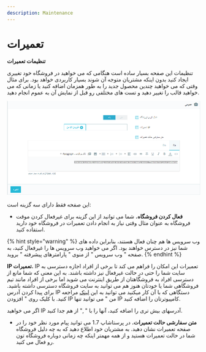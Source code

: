 ```yaml
---
description: Maintenance
---
```


# تعمیرات

**تنظیمات تعمیرات**

تنظیمات این صفحه بسیار ساده است هنگامی که می خواهید در فروشگاه خود تغییری ایجاد کنید بدون اینکه مشتریان متوجه آن شوند بسیار کاربردی خواهد بود. برای مثال وقتی که می خواهید چندین محصول جدید را به طور همزمان اضافه کنید یا زمانی که می خواهید قالب را تغییر دهید و تست های مختلفی رو قبل از نمایش آن به عموم انجام دهید.

![](<../../../.gitbook/assets/0 (54).png>)

این صفحه فقط دارای سه گزینه است:

* **فعال کردن فروشگاه.** شما می توانید از این گزینه برای غیرفعال کردن موقت فروشگاه به عنوان مثال وقتی نیاز به انجام دادن تعمیرات در فروشگاه خود دارید استفاده کنید.

{% hint style="warning" %}
وب سرویس ها هم چنان فعال هستند، بنابراین داده های شما نیز در دسترس خواهند بود. اگر می خواهید وب سرویس ها را غیرفعال کنید، به صفحه " وب سرویس " از منوی " پارامترهای پیشرفته " بروید.
{% endhint %}

**IP تعمیرات.** IP تعمیرات این امکان را فراهم می کند تا برخی از افراد اجازه دسترسی به سایت شما را حتی در حالت غیرفعال نیز داشته باشند. به این معنی که شما مانع از دسترسی افراد به فروشگاهتان از طریق اینترنت می شوید اما برخی از افراد مانند تیم فروشگاهی شما یا خودتان هنوز هم می توانید به سایت فروشگاه دسترسی داشته باشید. برای پیدا کردن آدرس IP دستگاهی که با آن کار میکنید می توانید به این [لینک](http://www.whatismyip.com/) مراجعه کنید. با کلیک روی " افزودن IP من " می توانید تنها IP کامپیوترتان را اضافه کنید.

اگر می خواهید IP آدرسهای بیش تری را اضافه کنید، آنها را با " ," از هم جدا کنید.

* **متن سفارشی حالت تعمیرات.** در پرستاشاپ 1.7 می توانید پیام مورد نظر خود را در صفحه تعمیرات نشان دهید. به مشتریان خود اطلاع دهید که به چه دلیل فروشگاه شما در حالت تعمیرات هستید و از همه مهمتر اینکه چه زمانی دوباره فروشگاه تون رو فعال می کنید.
